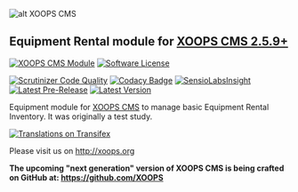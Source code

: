 ![alt XOOPS CMS](http://xoops.org/images/logoXoops4GithubRepository.png)
## Equipment Rental module for  [XOOPS CMS 2.5.9+](https://xoops.org)
[![XOOPS CMS Module](https://img.shields.io/badge/XOOPS%20CMS-Module-blue.svg)](http://xoops.org)
[![Software License](https://img.shields.io/badge/license-GPL-brightgreen.svg?style=flat)](LICENSE)

[![Scrutinizer Code Quality](https://img.shields.io/scrutinizer/g/XoopsModules25x/XOOPS_equipment_manage.svg?style=flat)](https://scrutinizer-ci.com/g/mambax7/XOOPS_equipment_manage/?branch=master)
[![Codacy Badge](https://api.codacy.com/project/badge/Grade/95b12220e0ac4056b9af52af708379c9)](https://www.codacy.com/app/mambax7/XOOPS_equipment_manage/s)
[![SensioLabsInsight](https://insight.sensiolabs.com/projects/e48042e5-304c-49da-b3b3-a44cd7361510/mini.png)](https://insight.sensiolabs.com/projects/e48042e5-304c-49da-b3b3-a44cd7361510)
[![Latest Pre-Release](https://img.shields.io/github/tag/XoopsModules25x/XOOPS_equipment_manage.svg?style=flat)](https://github.com/XoopsModules25x/XOOPS_equipment_manage/tags/)
[![Latest Version](https://img.shields.io/github/release/XoopsModules25x/XOOPS_equipment_manage.svg?style=flat)](https://github.com/XoopsModules25x/XOOPS_equipment_manage/releases/)

Equipment module for [XOOPS CMS](http://xoops.org) to manage basic Equipment Rental Inventory. It was originally a test study. 


[![Translations on Transifex](http://xoops.org/images/translations-transifex-blue.svg)](https://www.transifex.com/xoops)

Please visit us on http://xoops.org

**The upcoming "next generation" version of XOOPS CMS is being crafted on GitHub at: https://github.com/XOOPS**
